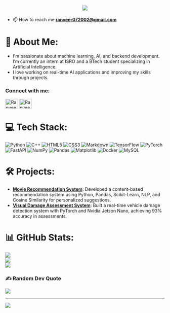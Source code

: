 <h1 align="center">
    <img src="https://readme-typing-svg.herokuapp.com/?font=SpaceMono&size=35&center=true&vCenter=true&width=500&height=70&duration=4000&lines=Hello+World!!+👋;+This+is+Ranveer+🚀!;" />
</h1>

- 📫 How to reach me **ranveer072002@gmail.com**

# 💫 About Me:
- I'm passionate about machine learning, AI, and backend development. I’m currently an intern at ISRO and a BTech student specializing in Artificial Intelligence.
- I love working on real-time AI applications and improving my skills through projects.

<h3 align="left">Connect with me:</h3>
<p align="left">
<a href="https://www.linkedin.com/in/ranv33r/" target="blank"><img align="center" src="https://raw.githubusercontent.com/rahuldkjain/github-profile-readme-generator/master/src/images/icons/Social/linked-in-alt.svg" alt="RanveerSingh" height="30" width="40" /></a>
<a href="https://leetcode.com/u/RANV33R/" target="blank"><img align="center" src="https://raw.githubusercontent.com/rahuldkjain/github-profile-readme-generator/master/src/images/icons/Social/leet-code.svg" alt="RanveerSingh" height="30" width="40" /></a>
</p>

# 💻 Tech Stack:
![Python](https://img.shields.io/badge/python-3670A0?style=for-the-badge&logo=python&logoColor=ffdd54) ![C++](https://img.shields.io/badge/c++-%2300599C.svg?style=for-the-badge&logo=c%2B%2B&logoColor=white) ![HTML5](https://img.shields.io/badge/html5-%23E34F26.svg?style=for-the-badge&logo=html5&logoColor=white) ![CSS3](https://img.shields.io/badge/css3-%231572B6.svg?style=for-the-badge&logo=css3&logoColor=white) ![Markdown](https://img.shields.io/badge/markdown-%23000000.svg?style=for-the-badge&logo=markdown&logoColor=white) ![TensorFlow](https://img.shields.io/badge/TensorFlow-%23FF6F00.svg?style=for-the-badge&logo=TensorFlow&logoColor=white) ![PyTorch](https://img.shields.io/badge/PyTorch-%23EE4C2C.svg?style=for-the-badge&logo=PyTorch&logoColor=white) ![FastAPI](https://img.shields.io/badge/FastAPI-005571?style=for-the-badge&logo=fastapi) ![NumPy](https://img.shields.io/badge/numpy-%23013243.svg?style=for-the-badge&logo=numpy&logoColor=white) ![Pandas](https://img.shields.io/badge/pandas-%23150458.svg?style=for-the-badge&logo=pandas&logoColor=white) ![Matplotlib](https://img.shields.io/badge/Matplotlib-%23ffffff.svg?style=for-the-badge&logo=Matplotlib&logoColor=black) ![Docker](https://img.shields.io/badge/docker-%230db7ed.svg?style=for-the-badge&logo=docker&logoColor=white) ![MySQL](https://img.shields.io/badge/mysql-%2300f.svg?style=for-the-badge&logo=mysql&logoColor=white) 

# 🛠 Projects:
- **[Movie Recommendation System](https://github.com/RANV33R07/Movie-Recommendation-System)**: Developed a content-based recommendation system using Python, Pandas, Scikit-Learn, NLP, and Cosine Similarity for personalized suggestions.
- **[Visual Damage Assessment System](https://github.com/RANV33R07/Damage-Estimator-for-Automobiles)**: Built a real-time vehicle damage detection system with PyTorch and Nvidia Jetson Nano, achieving 93% accuracy in assessments.

# 📊 GitHub Stats:
![](https://github-readme-stats.vercel.app/api?username=RANV33R07&theme=radical&hide_border=false&include_all_commits=false&count_private=false)<br/>
![](https://github-readme-streak-stats.herokuapp.com/?user=RANV33R07&theme=radical&hide_border=false)<br/>
![](https://github-readme-stats.vercel.app/api/top-langs/?username=RANV33R07&theme=radical&hide_border=false&include_all_commits=false&count_private=false&layout=compact)

### ✍️ Random Dev Quote
![](https://quotes-github-readme.vercel.app/api?type=horizontal&theme=radical)

---
[![](https://visitcount.itsvg.in/api?id=RANV33R07&icon=0&color=0)](https://visitcount.itsvg.in)

<!-- Proudly created with GPRM ( https://gprm.itsvg.in ) -->
